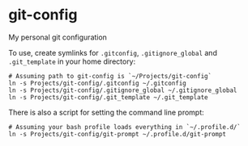 # git-config
My personal git configuration

To use, create symlinks for `.gitconfig`, `.gitignore_global` and `.git_template` in your home directory:

    # Assuming path to git-config is `~/Projects/git-config`
    ln -s Projects/git-config/.gitconfig ~/.gitconfig
    ln -s Projects/git-config/.gitignore_global ~/.gitignore_global
    ln -s Projects/git-config/.git_template ~/.git_template

There is also a script for setting the command line prompt:

    # Assuming your bash profile loads everything in `~/.profile.d/`
    ln -s Projects/git-config/git-prompt ~/.profile.d/git-prompt
